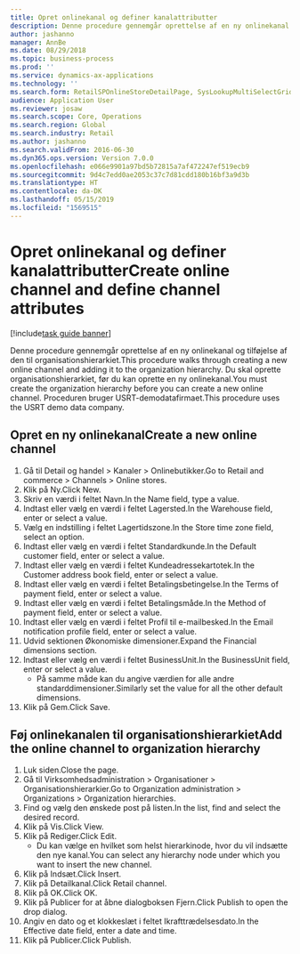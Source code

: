 ```yaml
---
title: Opret onlinekanal og definer kanalattributter
description: Denne procedure gennemgår oprettelse af en ny onlinekanal og tilføjelse af den til organisationshierarkiet.
author: jashanno
manager: AnnBe
ms.date: 08/29/2018
ms.topic: business-process
ms.prod: ''
ms.service: dynamics-ax-applications
ms.technology: ''
ms.search.form: RetailSPOnlineStoreDetailPage, SysLookupMultiSelectGrid, DimensionLookup, OMHierarchyManager, HierarchyDesigner, OMNodeSelection, HierarchyPublishAndCloseForm
audience: Application User
ms.reviewer: josaw
ms.search.scope: Core, Operations
ms.search.region: Global
ms.search.industry: Retail
ms.author: jashanno
ms.search.validFrom: 2016-06-30
ms.dyn365.ops.version: Version 7.0.0
ms.openlocfilehash: e066e9901a97bd5b72815a7af472247ef519ecb9
ms.sourcegitcommit: 9d4c7edd0ae2053c37c7d81cdd180b16bf3a9d3b
ms.translationtype: HT
ms.contentlocale: da-DK
ms.lasthandoff: 05/15/2019
ms.locfileid: "1569515"
---
```

# <a name="create-online-channel-and-define-channel-attributes"></a><span data-ttu-id="37165-103">Opret onlinekanal og definer kanalattributter</span><span class="sxs-lookup"><span data-stu-id="37165-103">Create online channel and define channel attributes</span></span>

[!include[task guide banner](../includes/task-guide-banner.md)]

<span data-ttu-id="37165-104">Denne procedure gennemgår oprettelse af en ny onlinekanal og tilføjelse af den til organisationshierarkiet.</span><span class="sxs-lookup"><span data-stu-id="37165-104">This procedure walks through creating a new online channel and adding it to the organization hierarchy.</span></span> <span data-ttu-id="37165-105">Du skal oprette organisationshierarkiet, før du kan oprette en ny onlinekanal.</span><span class="sxs-lookup"><span data-stu-id="37165-105">You must create the organization hierarchy before you can create a new online channel.</span></span> <span data-ttu-id="37165-106">Proceduren bruger USRT-demodatafirmaet.</span><span class="sxs-lookup"><span data-stu-id="37165-106">This procedure uses the USRT demo data company.</span></span>


## <a name="create-a-new-online-channel"></a><span data-ttu-id="37165-107">Opret en ny onlinekanal</span><span class="sxs-lookup"><span data-stu-id="37165-107">Create a new online channel</span></span>
1. <span data-ttu-id="37165-108">Gå til Detail og handel > Kanaler > Onlinebutikker.</span><span class="sxs-lookup"><span data-stu-id="37165-108">Go to Retail and commerce > Channels > Online stores.</span></span>
2. <span data-ttu-id="37165-109">Klik på Ny.</span><span class="sxs-lookup"><span data-stu-id="37165-109">Click New.</span></span>
3. <span data-ttu-id="37165-110">Skriv en værdi i feltet Navn.</span><span class="sxs-lookup"><span data-stu-id="37165-110">In the Name field, type a value.</span></span>
4. <span data-ttu-id="37165-111">Indtast eller vælg en værdi i feltet Lagersted.</span><span class="sxs-lookup"><span data-stu-id="37165-111">In the Warehouse field, enter or select a value.</span></span>
5. <span data-ttu-id="37165-112">Vælg en indstilling i feltet Lagertidszone.</span><span class="sxs-lookup"><span data-stu-id="37165-112">In the Store time zone field, select an option.</span></span>
6. <span data-ttu-id="37165-113">Indtast eller vælg en værdi i feltet Standardkunde.</span><span class="sxs-lookup"><span data-stu-id="37165-113">In the Default customer field, enter or select a value.</span></span>
7. <span data-ttu-id="37165-114">Indtast eller vælg en værdi i feltet Kundeadressekartotek.</span><span class="sxs-lookup"><span data-stu-id="37165-114">In the Customer address book field, enter or select a value.</span></span>
8. <span data-ttu-id="37165-115">Indtast eller vælg en værdi i feltet Betalingsbetingelse.</span><span class="sxs-lookup"><span data-stu-id="37165-115">In the Terms of payment field, enter or select a value.</span></span>
9. <span data-ttu-id="37165-116">Indtast eller vælg en værdi i feltet Betalingsmåde.</span><span class="sxs-lookup"><span data-stu-id="37165-116">In the Method of payment field, enter or select a value.</span></span>
10. <span data-ttu-id="37165-117">Indtast eller vælg en værdi i feltet Profil til e-mailbesked.</span><span class="sxs-lookup"><span data-stu-id="37165-117">In the Email notification profile field, enter or select a value.</span></span>
11. <span data-ttu-id="37165-118">Udvid sektionen Økonomiske dimensioner.</span><span class="sxs-lookup"><span data-stu-id="37165-118">Expand the Financial dimensions section.</span></span>
12. <span data-ttu-id="37165-119">Indtast eller vælg en værdi i feltet BusinessUnit.</span><span class="sxs-lookup"><span data-stu-id="37165-119">In the BusinessUnit field, enter or select a value.</span></span>
    * <span data-ttu-id="37165-120">På samme måde kan du angive værdien for alle andre standarddimensioner.</span><span class="sxs-lookup"><span data-stu-id="37165-120">Similarly set the value for all the other default dimensions.</span></span>  
13. <span data-ttu-id="37165-121">Klik på Gem.</span><span class="sxs-lookup"><span data-stu-id="37165-121">Click Save.</span></span>

## <a name="add-the-online-channel-to-organization-hierarchy"></a><span data-ttu-id="37165-122">Føj onlinekanalen til organisationshierarkiet</span><span class="sxs-lookup"><span data-stu-id="37165-122">Add the online channel to organization hierarchy</span></span>
1. <span data-ttu-id="37165-123">Luk siden.</span><span class="sxs-lookup"><span data-stu-id="37165-123">Close the page.</span></span>
2. <span data-ttu-id="37165-124">Gå til Virksomhedsadministration > Organisationer > Organisationshierarkier.</span><span class="sxs-lookup"><span data-stu-id="37165-124">Go to Organization administration > Organizations > Organization hierarchies.</span></span>
3. <span data-ttu-id="37165-125">Find og vælg den ønskede post på listen.</span><span class="sxs-lookup"><span data-stu-id="37165-125">In the list, find and select the desired record.</span></span>
4. <span data-ttu-id="37165-126">Klik på Vis.</span><span class="sxs-lookup"><span data-stu-id="37165-126">Click View.</span></span>
5. <span data-ttu-id="37165-127">Klik på Rediger.</span><span class="sxs-lookup"><span data-stu-id="37165-127">Click Edit.</span></span>
    * <span data-ttu-id="37165-128">Du kan vælge en hvilket som helst hierarkinode, hvor du vil indsætte den nye kanal.</span><span class="sxs-lookup"><span data-stu-id="37165-128">You can select any hierarchy node under which you want to insert the new channel.</span></span>  
6. <span data-ttu-id="37165-129">Klik på Indsæt.</span><span class="sxs-lookup"><span data-stu-id="37165-129">Click Insert.</span></span>
7. <span data-ttu-id="37165-130">Klik på Detailkanal.</span><span class="sxs-lookup"><span data-stu-id="37165-130">Click Retail channel.</span></span>
8. <span data-ttu-id="37165-131">Klik på OK.</span><span class="sxs-lookup"><span data-stu-id="37165-131">Click OK.</span></span>
9. <span data-ttu-id="37165-132">Klik på Publicer for at åbne dialogboksen Fjern.</span><span class="sxs-lookup"><span data-stu-id="37165-132">Click Publish to open the drop dialog.</span></span>
10. <span data-ttu-id="37165-133">Angiv en dato og et klokkeslæt i feltet Ikrafttrædelsesdato.</span><span class="sxs-lookup"><span data-stu-id="37165-133">In the Effective date field, enter a date and time.</span></span>
11. <span data-ttu-id="37165-134">Klik på Publicer.</span><span class="sxs-lookup"><span data-stu-id="37165-134">Click Publish.</span></span>

